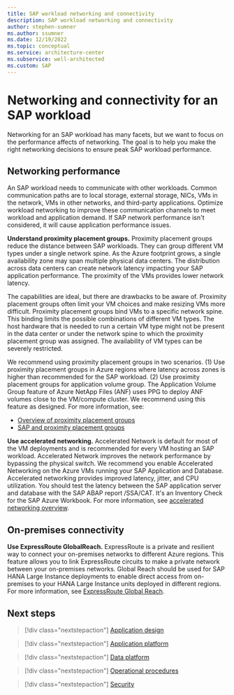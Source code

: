 ```yaml
---
title: SAP workload networking and connectivity
description: SAP workload networking and connectivity
author: stephen-sumner
ms.author: ssumner
ms.date: 12/19/2022
ms.topic: conceptual
ms.service: architecture-center
ms.subservice: well-architected
ms.custom: SAP
---
```


# Networking and connectivity for an SAP workload

Networking for an SAP workload has many facets, but we want to focus on the performance affects of networking. The goal is to help you make the right networking decisions to ensure peak SAP workload performance.

## Networking performance

An SAP workload needs to communicate with other workloads. Common communication paths are to local storage, external storage, NICs, VMs in the network, VMs in other networks, and third-party applications. Optimize workload networking to improve these communication channels to meet workload and application demand. If SAP network performance isn't considered, it will cause application performance issues.

**Understand proximity placement groups.** Proximity placement groups reduce the distance between SAP workloads. They can group different VM types under a single network spine. As the Azure footprint grows, a single availability zone may span multiple physical data centers. The distribution across data centers can create network latency impacting your SAP application performance. The proximity of the VMs provides lower network latency.

The capabilities are ideal, but there are drawbacks to be aware of.
Proximity placement groups often limit your VM choices and make resizing VMs more difficult. Proximity placement groups bind VMs to a specific network spine. This binding limits the possible combinations of different VM types. The host hardware that is needed to run a certain VM type might not be present in the data center or under the network spine to which the proximity placement group was assigned. The availability of VM types can be severely restricted.

We recommend using proximity placement groups in two scenarios. (1) Use proximity placement groups in Azure regions where latency across zones is higher than recommended for the SAP workload. (2) Use proximity placement groups for application volume group. The Application Volume Group feature of Azure NetApp Files (ANF) uses PPG to deploy ANF volumes close to the VM/compute cluster. We recommend using this feature as designed. For more information, see:

- [Overview of proximity placement groups](/azure/virtual-machines/co-location)
- [SAP and proximity placement groups](/azure/virtual-machines/workloads/sap/sap-proximity-placement-scenarios)

**Use accelerated networking.** Accelerated Network is default for most of the VM deployments and is recommended for every VM hosting an SAP workload. Accelerated Network improves the network performance by bypassing the physical switch. We recommend you enable Accelerated Networking on the Azure VMs running your SAP Application and Database. Accelerated networking provides improved latency, jitter, and CPU utilization. You should test the latency between the SAP application server and database with the SAP ABAP report /SSA/CAT. It's an Inventory Check for the SAP Azure Workbook. For more information, see [accelerated networking overview](/azure/virtual-network/accelerated-networking-overview).

## On-premises connectivity

**Use ExpressRoute GlobalReach.** ExpressRoute is a private and resilient way to connect your on-premises networks to different Azure regions. This feature allows you to link ExpressRoute circuits to make a private network between your on-premises networks. Global Reach should be used for SAP HANA Large Instance deployments to enable direct access from on-premises to your HANA Large Instance units deployed in different regions. For more information, see [ExpressRoute Global Reach](/azure/expressroute/expressroute-global-reach).

## Next steps

> [!div class="nextstepaction"]
> [Application design](./application-design.md)

> [!div class="nextstepaction"]
> [Application platform](./application-platform.md)

> [!div class="nextstepaction"]
> [Data platform](./data-platform.md)

> [!div class="nextstepaction"]
> [Operational procedures](./operational-procedures.md)

> [!div class="nextstepaction"]
> [Security](./security.md)
